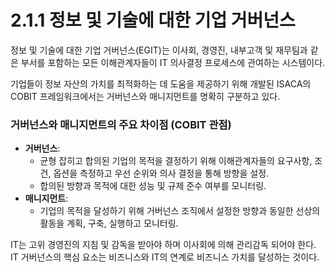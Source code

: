 # 2.1.1 정보 및 기술에 대한 기업 거버넌스

정보 및 기술에 대한 기업 거버넌스(EGIT)는 이사회, 경영진, 내부고객 및 재무팀과 같은 부서를 포함하는 모든 이해관계자들이 IT 의사결정 프로세스에 관여하는 시스템이다.

기업들이 정보 자산의 가치를 최적화하는 데 도움을 제공하기 위해 개발된 ISACA의 COBIT 프레임워크에서는 거버넌스와 매니지먼트를 명확히 구분하고 있다.

### 거버넌스와 매니지먼트의 주요 차이점 (COBIT 관점)
- **거버넌스**: 
  - 균형 잡히고 합의된 기업의 목적을 결정하기 위해 이해관계자들의 요구사항, 조건, 옵션을 측정하고 우선 순위와 의사 결정을 통해 방향을 설정.
  - 합의된 방향과 목적에 대한 성능 및 규제 준수 여부를 모니터링.
- **매니지먼트**: 
  - 기업의 목적을 달성하기 위해 거버넌스 조직에서 설정한 방향과 동일한 선상의 활동을 계획, 구축, 실행하고 모니터링.

IT는 고위 경영진의 지침 및 감독을 받아야 하며 이사회에 의해 관리감독 되어야 한다.  
IT 거버넌스의 핵심 요소는 비즈니스와 IT의 연계로 비즈니스 가치를 달성하는 것이다.
